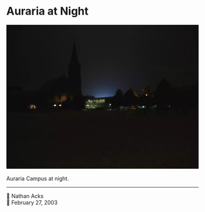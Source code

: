 # Auraria at Night

![The Auraria Campus library and a nearby church at night](assets/4cbc09ddd3faf7da4f08090605bb7336.webp)

Auraria Campus at night.

- - - -

👤 Nathan Acks  
📅 February 27, 2003
